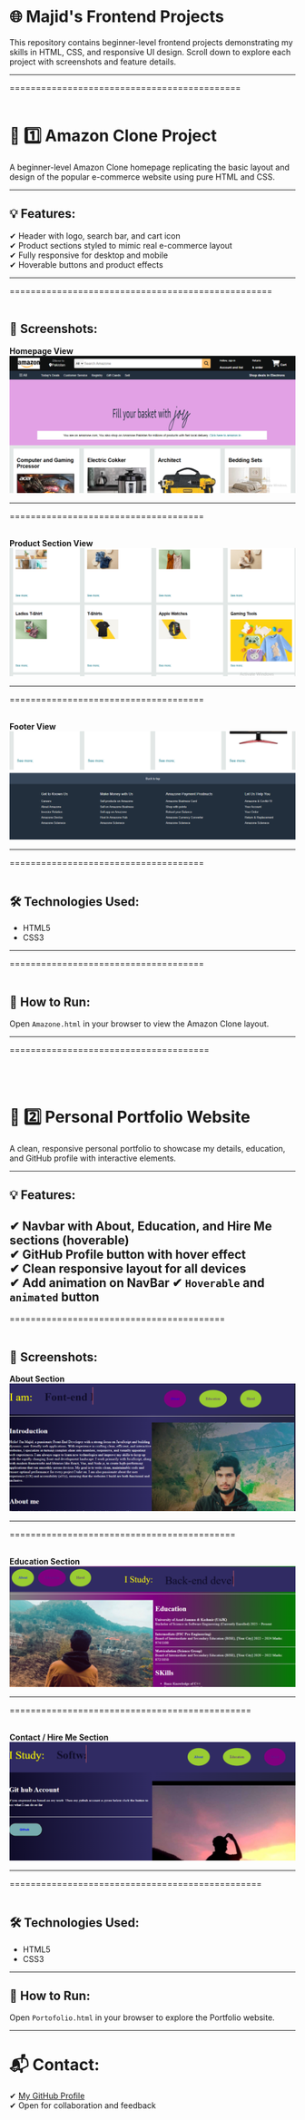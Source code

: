 # 🌐 Majid's Frontend Projects

This repository contains beginner-level frontend projects demonstrating my skills in HTML, CSS, and responsive UI design. Scroll down to explore each project with screenshots and feature details.

---
============================================
<br>
<br>

# 🛒 1️⃣ Amazon Clone Project

A beginner-level Amazon Clone homepage replicating the basic layout and design of the popular e-commerce website using pure HTML and CSS.

---

## 💡 Features:

✔ Header with logo, search bar, and cart icon  
✔ Product sections styled to mimic real e-commerce layout  
✔ Fully responsive for desktop and mobile  
✔ Hoverable buttons and product effects  

---
==================================================
<br>
<br>

## 📸 Screenshots:

**Homepage View**  
![Amazon Screenshot 1](./Images/Amazone1.png)

---
=====================================
<br>
<br>


**Product Section View**  
![Amazon Screenshot 2](./Images/Amazone2.png)

---
=====================================
<br>
<br>


**Footer View**  
![Amazon Screenshot 3](./Images/Amazone3.png)

---
=====================================
<br>
<br>

## 🛠 Technologies Used:

- HTML5  
- CSS3  

---
=====================================
<br>
<br>

## 🚀 How to Run:

Open `Amazone.html` in your browser to view the Amazon Clone layout.

---
======================================
<br>
<br>
<br>
<br>


# 🎨 2️⃣ Personal Portfolio Website

A clean, responsive personal portfolio to showcase my details, education, and GitHub profile with interactive elements.

---

## 💡 Features:

✔ Navbar with About, Education, and Hire Me sections (hoverable)  
✔ GitHub Profile button with hover effect  
✔ Clean responsive layout for all devices  
✔ Add animation on NavBar
✔ `Hoverable` and `animated` button
---
=========================================
<br>
<br>

## 📸 Screenshots:

**About Section**  
![Portfolio Screenshot 1](./Images/Portofolio1.png)

---
===========================================
<br>
<br>

**Education Section**  
![Portfolio Screenshot 2](./Images/Portofolio2.png)

---
==============================================
<br>
<br>

**Contact / Hire Me Section**  
![Portfolio Screenshot 3](./Images/Portofolio3.png)

---
================================================
<br>
<br>

## 🛠 Technologies Used:

- HTML5  
- CSS3  

---

## 🚀 How to Run:

Open `Portofolio.html` in your browser to explore the Portfolio website.

---

# 📬 Contact:

✔ [My GitHub Profile](https://github.com/Majidali90121)  
✔ Open for collaboration and feedback  
